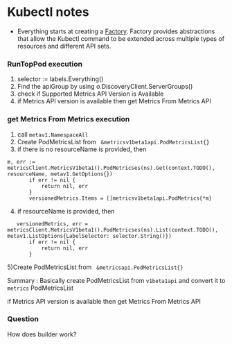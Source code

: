 # Kubectl notes

* Everything starts at creating a [Factory](https://github.com/kubernetes/kubectl/blob/0149779a03735a5d483115ca4220a7b6c861430c/pkg/cmd/util/factory.go#L41). Factory provides abstractions that allow the Kubectl command to be extended across multiple types
of resources and different API sets.


### RunTopPod execution
<ol>
<li>selector := labels.Everything()</li>
<li>Find the apiGroup by using o.DiscoveryClient.ServerGroups()</li>
<li>check if Supported Metrics API Version is Available</li>
<li>if Metrics API version is available then get Metrics From Metrics API</li>
</ol> 

### get Metrics From Metrics execution

1) call `metav1.NamespaceAll` </br>
2) Create PodMetricsList from ` &metricsv1beta1api.PodMetricsList{}`</br>
3) if there is no resourceName is provided, then 
 ```
 m, err := metricsClient.MetricsV1beta1().PodMetricses(ns).Get(context.TODO(), resourceName, metav1.GetOptions{})
		if err != nil {
			return nil, err
		}
		versionedMetrics.Items = []metricsv1beta1api.PodMetrics{*m}
 ``` 
 4) if resourceName is provided, then
 ```
 	versionedMetrics, err = metricsClient.MetricsV1beta1().PodMetricses(ns).List(context.TODO(), metav1.ListOptions{LabelSelector: selector.String()})
		if err != nil {
			return nil, err
		}
 ```
 
 5)Create PodMetricsList from ` &metricsapi.PodMetricsList{}`</br>
 
 Summary : Basically create PodMetricsList from `v1beta1api` and convert it to `metrics` PodMetricsList
 </br>
 
if Metrics API version is available then get Metrics From Metrics API

### Question
How does builder work?
